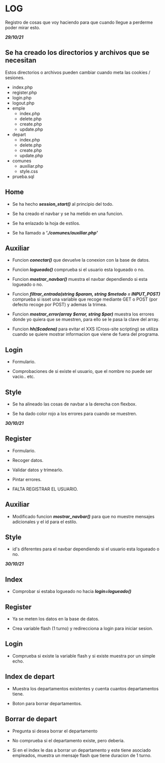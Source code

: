 # LOG

Registro de cosas que voy haciendo para que cuando llegue a perderme poder mirar esto.

***29/10/21***

## Se ha creado los directorios y archivos que se necesitan

Estos directorios o archivos pueden cambiar cuando meta las cookies / sesiones.

- index.php
- register.php
- login.php
- logout.php
- emple
  - index.php
  - delete.php
  - create.php
  - update.php
- depart
  - index.php
  - delete.php
  - create.php
  - update.php
- comunes
  - auxiliar.php
  - style.css
- prueba.sql

## Home

- Se ha hecho ***session_start()*** al principio del todo.

- Se ha creado el navbar y se ha metido en una funcion.

- Se ha enlazado la hoja de estilos.

- Se ha llamado a ***'./comunes/auxiliar.php'***

## Auxiliar

- Funcion ***conectar()*** que devuelve la conexion con la base de datos.

- Funcion ***logueado()*** comprueba si el usuario esta logueado o no.

- Funcion ***mostrar_navbar()*** muestra el navbar dependiendo si esta logueado o no.

- Funcion ***filtrar_entrada(string $param, string $metodo = INPUT_POST)*** comprueba si isset una variable que recoge mediante GET o POST (por defecto recoge por POST) y ademas la trimea.

- Funcion ***mostrar_error(array $error, string $par)*** muestra los errores donde yo quiera que se muestren, para ello se le pasa la clave del array.

- Funcion ***hh($cadena)*** para evitar el XXS (Cross-site scripting) se utiliza cuando se quiere mostrar informacion que viene de fuera del programa.

## Login

- Formulario.

- Comprobaciones de si existe el usuario, que el nombre no puede ser vacio.. etc.

## Style

- Se ha alineado las cosas de navbar a la derecha con flexbox.

- Se ha dado color rojo a los errores para cuando se muestren.

***30/10/21***

## Register

- Formulario.

- Recoger datos.

- Validar datos y trimearlo.

- Pintar errores.

- FALTA REGISTRAR EL USUARIO.

## Auxiliar

- Modificado funcion ***mostrar_navbar()*** para que no muestre mensajes adicionales y el id para el estilo.

## Style

- id's diferentes para el navbar dependiendo si el usuario esta logueado o no.

***30/10/21***

## Index

- Comprobar si estaba logueado no hacia ***login=logueado()*** 

## Register

- Ya se meten los datos en la base de datos.
  
- Crea variable flash (1 turno) y redirecciona a login para iniciar sesion.

## Login

- Comprueba si existe la variable flash y si existe muestra por un simple echo.

## Index de depart

- Muestra los departamentos existentes y cuenta cuantos departamentos tiene.

- Boton para borrar departamentos.

## Borrar de depart

- Pregunta si desea borrar el departamento

- No comprueba si el departamento existe, pero deberia.

- Si en el index le das a borrar un departamento y este tiene asociado empleados, muestra un mensaje flash que tiene duracion de 1 turno.
